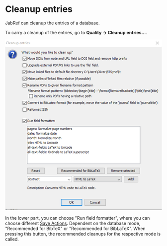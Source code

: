 # Cleanup entries

JabRef can cleanup the entries of a database.

To carry a cleanup of the entries, go to **Quality → Cleanup entries...**.

![Screenshot for Cleanup Entries](../../.gitbook/assets/cleanupentries.png)

In the lower part, you can choose "Run field formatter", where you can choose different [Save Actions](saveactions.md). Dependent on the database mode, "Recommended for BibTeX" or "Recommended for BibLaTeX". When pressing this button, the recommended cleanups for the respective mode is called.

